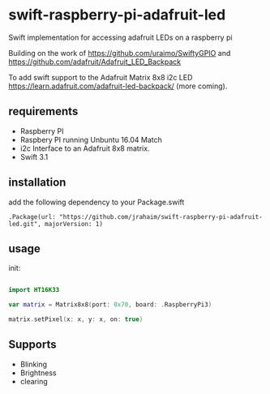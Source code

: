 # swift-raspberry-pi-adafruit-led
Swift implementation for accessing adafruit LEDs on a raspberry pi

Building on the work of https://github.com/uraimo/SwiftyGPIO and https://github.com/adafruit/Adafruit_LED_Backpack 

To add swift support to the Adafruit Matrix 8x8 i2c LED https://learn.adafruit.com/adafruit-led-backpack/ (more coming).

## requirements

- Raspberry PI
- Raspbery PI running Unbuntu 16.04 Match
- i2c Interface to an Adafruit 8x8 matrix.
- Swift 3.1

## installation

add the following dependency to your Package.swift

```.Package(url: "https://github.com/jrahaim/swift-raspberry-pi-adafruit-led.git", majorVersion: 1)```

## usage

init:

```swift

import HT16K33

var matrix = Matrix8x8(port: 0x70, board: .RaspberryPi3)

matrix.setPixel(x: x, y: x, on: true)
```

## Supports
- Blinking
- Brightness
- clearing
